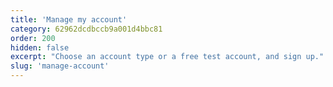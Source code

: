 ```yaml
---
title: 'Manage my account'
category: 62962dcdbccb9a001d4bbc81
order: 200
hidden: false
excerpt: "Choose an account type or a free test account, and sign up."
slug: 'manage-account'
---
```

